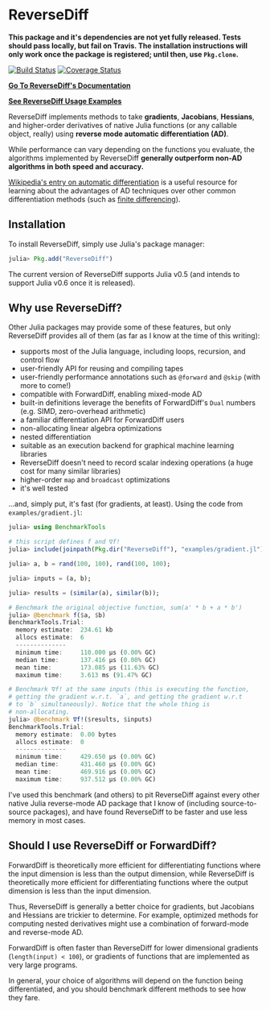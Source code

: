 # ReverseDiff

**This package and it's dependencies are not yet fully released. Tests should pass locally, but fail on Travis. The installation instructions will only work once the package is registered; until then, use `Pkg.clone`.**

[![Build Status](https://travis-ci.org/JuliaDiff/ReverseDiff.jl.svg?branch=master)](https://travis-ci.org/JuliaDiff/ReverseDiff.jl)
[![Coverage Status](https://coveralls.io/repos/github/JuliaDiff/ReverseDiff.jl/badge.svg?branch=master)](https://coveralls.io/github/JuliaDiff/ReverseDiff.jl?branch=master)

[**Go To ReverseDiff's Documentation**](http://www.juliadiff.org/ReverseDiff.jl/)

[**See ReverseDiff Usage Examples**](https://github.com/JuliaDiff/ReverseDiff.jl/tree/master/examples)

ReverseDiff implements methods to take **gradients**, **Jacobians**, **Hessians**, and
higher-order derivatives of native Julia functions (or any callable object, really) using
**reverse mode automatic differentiation (AD)**.

While performance can vary depending on the functions you evaluate, the algorithms
implemented by ReverseDiff **generally outperform non-AD algorithms in both speed and
accuracy.**

[Wikipedia's entry on automatic differentiation](https://en.wikipedia.org/wiki/Automatic_differentiation)
is a useful resource for learning about the advantages of AD techniques over other common
differentiation methods (such as [finite differencing](https://en.wikipedia.org/wiki/Numerical_differentiation)).

## Installation

To install ReverseDiff, simply use Julia's package manager:

```julia
julia> Pkg.add("ReverseDiff")
```

The current version of ReverseDiff supports Julia v0.5 (and intends to support Julia v0.6 once it is released).

## Why use ReverseDiff?

Other Julia packages may provide some of these features, but only ReverseDiff provides all
of them (as far as I know at the time of this writing):

- supports most of the Julia language, including loops, recursion, and control flow
- user-friendly API for reusing and compiling tapes
- user-friendly performance annotations such as `@forward` and `@skip` (with more to come!)
- compatible with ForwardDiff, enabling mixed-mode AD
- built-in definitions leverage the benefits of ForwardDiff's `Dual` numbers (e.g. SIMD, zero-overhead arithmetic)
- a familiar differentiation API for ForwardDiff users
- non-allocating linear algebra optimizations
- nested differentiation
- suitable as an execution backend for graphical machine learning libraries
- ReverseDiff doesn't need to record scalar indexing operations (a huge cost for many similar libraries)
- higher-order `map` and `broadcast` optimizations
- it's well tested

...and, simply put, it's fast (for gradients, at least). Using the code from `examples/gradient.jl`:

```julia
julia> using BenchmarkTools

# this script defines f and ∇f!
julia> include(joinpath(Pkg.dir("ReverseDiff"), "examples/gradient.jl"));

julia> a, b = rand(100, 100), rand(100, 100);

julia> inputs = (a, b);

julia> results = (similar(a), similar(b));

# Benchmark the original objective function, sum(a' * b + a * b')
julia> @benchmark f($a, $b)
BenchmarkTools.Trial:
  memory estimate:  234.61 kb
  allocs estimate:  6
  --------------
  minimum time:     110.000 μs (0.00% GC)
  median time:      137.416 μs (0.00% GC)
  mean time:        173.085 μs (11.63% GC)
  maximum time:     3.613 ms (91.47% GC)

# Benchmark ∇f! at the same inputs (this is executing the function,
# getting the gradient w.r.t. `a`, and getting the gradient w.r.t
# to `b` simultaneously). Notice that the whole thing is
# non-allocating.
julia> @benchmark ∇f!($results, $inputs)
BenchmarkTools.Trial:
  memory estimate:  0.00 bytes
  allocs estimate:  0
  --------------
  minimum time:     429.650 μs (0.00% GC)
  median time:      431.460 μs (0.00% GC)
  mean time:        469.916 μs (0.00% GC)
  maximum time:     937.512 μs (0.00% GC)
```

I've used this benchmark (and others) to pit ReverseDiff against every other native
Julia reverse-mode AD package that I know of (including source-to-source packages),
and have found ReverseDiff to be faster and use less memory in most cases.

## Should I use ReverseDiff or ForwardDiff?

ForwardDiff is theoretically more efficient for differentiating functions where the input
dimension is less than the output dimension, while ReverseDiff is theoretically more
efficient for differentiating functions where the output dimension is less than the
input dimension.

Thus, ReverseDiff is generally a better choice for gradients, but Jacobians and Hessians are
trickier to determine. For example, optimized methods for computing nested derivatives might
use a combination of forward-mode and reverse-mode AD.

ForwardDiff is often faster than ReverseDiff for lower dimensional gradients (`length(input)
< 100`), or gradients of functions that are implemented as very large programs.

In general, your choice of algorithms will depend on the function being differentiated, and
you should benchmark different methods to see how they fare.
